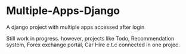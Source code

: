# Multiple-Apps-Django
A django project with multiple apps accessed after login


Still work in progress. however, projects like Todo, Recommendation system, Forex exchange portal, Car Hire e.t.c connected in one projec.
